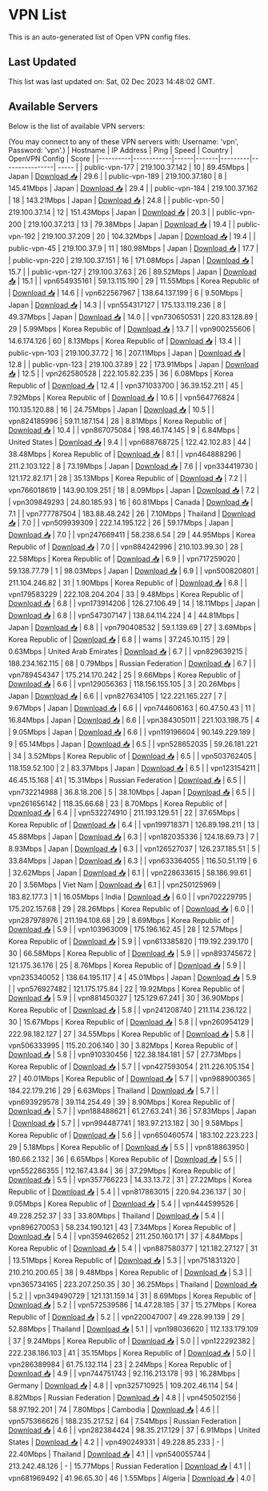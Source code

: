 # VPN List

This is an auto-generated list of Open VPN config files.

## Last Updated

This list was last updated on: Sat, 02 Dec 2023 14:48:02 GMT.

## Available Servers

Below is the list of available VPN servers:

(You may connect to any of these VPN servers with: Username: 'vpn', Password: 'vpn'.)
| Hostname | IP Address | Ping | Speed | Country | OpenVPN Config | Score |
|----------|------------|------|-------|---------|----------------| ----- |
| public-vpn-177 | 219.100.37.142 | 10 | 89.45Mbps | Japan | [Download 📥](./configs/server_0_JP.ovpn) | 29.6 |
| public-vpn-189 | 219.100.37.180 | 8 | 145.41Mbps | Japan | [Download 📥](./configs/server_1_JP.ovpn) | 29.4 |
| public-vpn-184 | 219.100.37.162 | 18 | 143.21Mbps | Japan | [Download 📥](./configs/server_2_JP.ovpn) | 24.8 |
| public-vpn-50 | 219.100.37.14 | 12 | 151.43Mbps | Japan | [Download 📥](./configs/server_3_JP.ovpn) | 20.3 |
| public-vpn-200 | 219.100.37.213 | 13 | 79.38Mbps | Japan | [Download 📥](./configs/server_4_JP.ovpn) | 19.4 |
| public-vpn-192 | 219.100.37.209 | 20 | 104.32Mbps | Japan | [Download 📥](./configs/server_5_JP.ovpn) | 19.4 |
| public-vpn-45 | 219.100.37.9 | 11 | 180.98Mbps | Japan | [Download 📥](./configs/server_6_JP.ovpn) | 17.7 |
| public-vpn-220 | 219.100.37.151 | 16 | 171.08Mbps | Japan | [Download 📥](./configs/server_7_JP.ovpn) | 15.7 |
| public-vpn-127 | 219.100.37.63 | 26 | 89.52Mbps | Japan | [Download 📥](./configs/server_8_JP.ovpn) | 15.1 |
| vpn654935161 | 59.13.115.190 | 29 | 11.55Mbps | Korea Republic of | [Download 📥](./configs/server_9_KR.ovpn) | 14.6 |
| vpn622567967 | 138.64.137.199 | 6 | 9.50Mbps | Japan | [Download 📥](./configs/server_10_JP.ovpn) | 14.3 |
| vpn554317127 | 175.133.119.236 | 8 | 49.37Mbps | Japan | [Download 📥](./configs/server_11_JP.ovpn) | 14.0 |
| vpn730650531 | 220.83.128.89 | 29 | 5.99Mbps | Korea Republic of | [Download 📥](./configs/server_12_KR.ovpn) | 13.7 |
| vpn900255606 | 14.6.174.126 | 60 | 8.13Mbps | Korea Republic of | [Download 📥](./configs/server_13_KR.ovpn) | 13.4 |
| public-vpn-103 | 219.100.37.72 | 16 | 207.11Mbps | Japan | [Download 📥](./configs/server_14_JP.ovpn) | 12.8 |
| public-vpn-123 | 219.100.37.89 | 22 | 173.91Mbps | Japan | [Download 📥](./configs/server_15_JP.ovpn) | 12.5 |
| vpn262580528 | 222.105.82.235 | 36 | 6.08Mbps | Korea Republic of | [Download 📥](./configs/server_16_KR.ovpn) | 12.4 |
| vpn371033700 | 36.39.152.211 | 45 | 7.92Mbps | Korea Republic of | [Download 📥](./configs/server_17_KR.ovpn) | 10.6 |
| vpn564776824 | 110.135.120.88 | 16 | 24.75Mbps | Japan | [Download 📥](./configs/server_18_JP.ovpn) | 10.5 |
| vpn824185996 | 59.11.187.154 | 28 | 8.81Mbps | Korea Republic of | [Download 📥](./configs/server_19_KR.ovpn) | 10.4 |
| vpn867075084 | 198.46.174.145 | 9 | 6.84Mbps | United States | [Download 📥](./configs/server_20_US.ovpn) | 9.4 |
| vpn688768725 | 122.42.102.83 | 44 | 38.48Mbps | Korea Republic of | [Download 📥](./configs/server_21_KR.ovpn) | 8.1 |
| vpn464888296 | 211.2.103.122 | 8 | 73.19Mbps | Japan | [Download 📥](./configs/server_22_JP.ovpn) | 7.6 |
| vpn334419730 | 121.172.82.171 | 28 | 35.13Mbps | Korea Republic of | [Download 📥](./configs/server_23_KR.ovpn) | 7.2 |
| vpn766018619 | 143.90.109.251 | 18 | 8.09Mbps | Japan | [Download 📥](./configs/server_24_JP.ovpn) | 7.2 |
| vpn309849293 | 24.80.185.93 | 16 | 60.81Mbps | Canada | [Download 📥](./configs/server_25_CA.ovpn) | 7.1 |
| vpn777787504 | 183.88.48.242 | 26 | 7.10Mbps | Thailand | [Download 📥](./configs/server_26_TH.ovpn) | 7.0 |
| vpn509939309 | 222.14.195.122 | 26 | 59.17Mbps | Japan | [Download 📥](./configs/server_27_JP.ovpn) | 7.0 |
| vpn247669411 | 58.238.6.54 | 29 | 44.95Mbps | Korea Republic of | [Download 📥](./configs/server_28_KR.ovpn) | 7.0 |
| vpn884242996 | 210.103.99.30 | 28 | 22.58Mbps | Korea Republic of | [Download 📥](./configs/server_29_KR.ovpn) | 6.9 |
| vpn717259020 | 59.138.77.79 | 1 | 98.03Mbps | Japan | [Download 📥](./configs/server_30_JP.ovpn) | 6.9 |
| vpn500820801 | 211.104.246.82 | 31 | 1.90Mbps | Korea Republic of | [Download 📥](./configs/server_31_KR.ovpn) | 6.8 |
| vpn179583229 | 222.108.204.204 | 33 | 9.48Mbps | Korea Republic of | [Download 📥](./configs/server_32_KR.ovpn) | 6.8 |
| vpn173914206 | 126.27.106.49 | 14 | 18.11Mbps | Japan | [Download 📥](./configs/server_33_JP.ovpn) | 6.8 |
| vpn547307147 | 138.64.114.224 | 4 | 44.81Mbps | Japan | [Download 📥](./configs/server_34_JP.ovpn) | 6.8 |
| vpn790408532 | 59.1.139.69 | 27 | 3.69Mbps | Korea Republic of | [Download 📥](./configs/server_35_KR.ovpn) | 6.8 |
| wams | 37.245.10.115 | 29 | 0.63Mbps | United Arab Emirates | [Download 📥](./configs/server_36_AE.ovpn) | 6.7 |
| vpn829639215 | 188.234.162.115 | 68 | 0.79Mbps | Russian Federation | [Download 📥](./configs/server_37_RU.ovpn) | 6.7 |
| vpn789454347 | 175.214.170.242 | 25 | 9.66Mbps | Korea Republic of | [Download 📥](./configs/server_38_KR.ovpn) | 6.6 |
| vpn129056363 | 118.156.155.105 | 3 | 20.26Mbps | Japan | [Download 📥](./configs/server_39_JP.ovpn) | 6.6 |
| vpn827634105 | 122.221.165.227 | 7 | 9.67Mbps | Japan | [Download 📥](./configs/server_40_JP.ovpn) | 6.6 |
| vpn744606163 | 60.47.50.43 | 11 | 16.84Mbps | Japan | [Download 📥](./configs/server_41_JP.ovpn) | 6.6 |
| vpn384305011 | 221.103.198.75 | 4 | 9.05Mbps | Japan | [Download 📥](./configs/server_42_JP.ovpn) | 6.6 |
| vpn119196604 | 90.149.229.189 | 9 | 65.14Mbps | Japan | [Download 📥](./configs/server_43_JP.ovpn) | 6.5 |
| vpn528652035 | 59.26.181.221 | 34 | 3.52Mbps | Korea Republic of | [Download 📥](./configs/server_44_KR.ovpn) | 6.5 |
| vpn503762405 | 118.159.52.100 | 2 | 83.37Mbps | Japan | [Download 📥](./configs/server_45_JP.ovpn) | 6.5 |
| vpn123154211 | 46.45.15.168 | 41 | 15.31Mbps | Russian Federation | [Download 📥](./configs/server_46_RU.ovpn) | 6.5 |
| vpn732214988 | 36.8.18.206 | 5 | 38.10Mbps | Japan | [Download 📥](./configs/server_47_JP.ovpn) | 6.5 |
| vpn261656142 | 118.35.66.68 | 23 | 8.70Mbps | Korea Republic of | [Download 📥](./configs/server_48_KR.ovpn) | 6.4 |
| vpn532274910 | 211.193.129.51 | 22 | 37.65Mbps | Korea Republic of | [Download 📥](./configs/server_49_KR.ovpn) | 6.4 |
| vpn199718371 | 126.89.198.211 | 13 | 45.88Mbps | Japan | [Download 📥](./configs/server_50_JP.ovpn) | 6.3 |
| vpn182035336 | 124.18.69.73 | 7 | 8.93Mbps | Japan | [Download 📥](./configs/server_51_JP.ovpn) | 6.3 |
| vpn126527037 | 126.237.185.51 | 5 | 33.84Mbps | Japan | [Download 📥](./configs/server_52_JP.ovpn) | 6.3 |
| vpn633364055 | 116.50.51.119 | 6 | 32.62Mbps | Japan | [Download 📥](./configs/server_53_JP.ovpn) | 6.1 |
| vpn228633615 | 58.186.99.61 | 20 | 3.56Mbps | Viet Nam | [Download 📥](./configs/server_54_VN.ovpn) | 6.1 |
| vpn250125969 | 183.82.177.3 | 1 | 16.05Mbps | India | [Download 📥](./configs/server_55_IN.ovpn) | 6.0 |
| vpn702229795 | 175.202.157.68 | 29 | 28.26Mbps | Korea Republic of | [Download 📥](./configs/server_56_KR.ovpn) | 6.0 |
| vpn287978976 | 211.194.108.68 | 29 | 8.69Mbps | Korea Republic of | [Download 📥](./configs/server_57_KR.ovpn) | 5.9 |
| vpn103963009 | 175.196.162.45 | 28 | 12.57Mbps | Korea Republic of | [Download 📥](./configs/server_58_KR.ovpn) | 5.9 |
| vpn613385820 | 119.192.239.170 | 30 | 66.58Mbps | Korea Republic of | [Download 📥](./configs/server_59_KR.ovpn) | 5.9 |
| vpn893745672 | 121.175.36.176 | 25 | 8.76Mbps | Korea Republic of | [Download 📥](./configs/server_60_KR.ovpn) | 5.9 |
| vpn235340052 | 138.64.195.117 | 4 | 45.01Mbps | Japan | [Download 📥](./configs/server_61_JP.ovpn) | 5.9 |
| vpn576927482 | 121.175.175.84 | 22 | 19.92Mbps | Korea Republic of | [Download 📥](./configs/server_62_KR.ovpn) | 5.9 |
| vpn881450327 | 125.129.67.241 | 30 | 36.90Mbps | Korea Republic of | [Download 📥](./configs/server_63_KR.ovpn) | 5.8 |
| vpn241208740 | 211.114.236.122 | 30 | 15.67Mbps | Korea Republic of | [Download 📥](./configs/server_64_KR.ovpn) | 5.8 |
| vpn260954129 | 222.98.182.127 | 27 | 34.55Mbps | Korea Republic of | [Download 📥](./configs/server_65_KR.ovpn) | 5.8 |
| vpn506333995 | 115.20.206.140 | 30 | 3.82Mbps | Korea Republic of | [Download 📥](./configs/server_66_KR.ovpn) | 5.8 |
| vpn910330456 | 122.38.184.181 | 57 | 27.73Mbps | Korea Republic of | [Download 📥](./configs/server_67_KR.ovpn) | 5.7 |
| vpn427593054 | 211.226.105.154 | 27 | 40.01Mbps | Korea Republic of | [Download 📥](./configs/server_68_KR.ovpn) | 5.7 |
| vpn988900365 | 184.22.179.216 | 29 | 6.63Mbps | Thailand | [Download 📥](./configs/server_69_TH.ovpn) | 5.7 |
| vpn693929578 | 39.114.254.49 | 39 | 8.90Mbps | Korea Republic of | [Download 📥](./configs/server_70_KR.ovpn) | 5.7 |
| vpn188488621 | 61.27.63.241 | 36 | 57.83Mbps | Japan | [Download 📥](./configs/server_71_JP.ovpn) | 5.7 |
| vpn994487741 | 183.97.213.182 | 30 | 9.58Mbps | Korea Republic of | [Download 📥](./configs/server_72_KR.ovpn) | 5.6 |
| vpn650460574 | 183.102.223.223 | 29 | 5.18Mbps | Korea Republic of | [Download 📥](./configs/server_73_KR.ovpn) | 5.5 |
| vpn818863950 | 180.66.2.132 | 36 | 6.65Mbps | Korea Republic of | [Download 📥](./configs/server_74_KR.ovpn) | 5.5 |
| vpn552286355 | 112.167.43.84 | 36 | 37.29Mbps | Korea Republic of | [Download 📥](./configs/server_75_KR.ovpn) | 5.5 |
| vpn357766223 | 14.33.13.72 | 31 | 27.22Mbps | Korea Republic of | [Download 📥](./configs/server_76_KR.ovpn) | 5.4 |
| vpn817863015 | 220.94.236.137 | 30 | 9.05Mbps | Korea Republic of | [Download 📥](./configs/server_77_KR.ovpn) | 5.4 |
| vpn444599526 | 49.228.252.37 | 33 | 33.80Mbps | Thailand | [Download 📥](./configs/server_78_TH.ovpn) | 5.4 |
| vpn896270053 | 58.234.190.121 | 43 | 7.34Mbps | Korea Republic of | [Download 📥](./configs/server_79_KR.ovpn) | 5.4 |
| vpn359462652 | 211.250.160.171 | 37 | 4.84Mbps | Korea Republic of | [Download 📥](./configs/server_80_KR.ovpn) | 5.4 |
| vpn887580377 | 121.182.27.127 | 31 | 13.51Mbps | Korea Republic of | [Download 📥](./configs/server_81_KR.ovpn) | 5.3 |
| vpn751831320 | 210.210.200.65 | 38 | 9.48Mbps | Korea Republic of | [Download 📥](./configs/server_82_KR.ovpn) | 5.3 |
| vpn365734165 | 223.207.250.35 | 30 | 36.25Mbps | Thailand | [Download 📥](./configs/server_83_TH.ovpn) | 5.2 |
| vpn349490729 | 121.131.159.14 | 31 | 8.69Mbps | Korea Republic of | [Download 📥](./configs/server_84_KR.ovpn) | 5.2 |
| vpn572539586 | 14.47.28.185 | 37 | 15.27Mbps | Korea Republic of | [Download 📥](./configs/server_85_KR.ovpn) | 5.2 |
| vpn220047007 | 49.228.99.139 | 29 | 52.88Mbps | Thailand | [Download 📥](./configs/server_86_TH.ovpn) | 5.1 |
| vpn198036620 | 112.133.179.109 | 37 | 9.24Mbps | Korea Republic of | [Download 📥](./configs/server_87_KR.ovpn) | 5.0 |
| vpn122292382 | 222.238.186.103 | 41 | 35.15Mbps | Korea Republic of | [Download 📥](./configs/server_88_KR.ovpn) | 5.0 |
| vpn286389984 | 61.75.132.114 | 23 | 2.24Mbps | Korea Republic of | [Download 📥](./configs/server_89_KR.ovpn) | 4.9 |
| vpn744751743 | 92.116.213.178 | 93 | 16.28Mbps | Germany | [Download 📥](./configs/server_90_DE.ovpn) | 4.8 |
| vpn325710925 | 109.202.46.114 | 54 | 8.82Mbps | Russian Federation | [Download 📥](./configs/server_91_RU.ovpn) | 4.8 |
| vpn450502156 | 58.97.192.201 | 74 | 7.80Mbps | Cambodia | [Download 📥](./configs/server_92_KH.ovpn) | 4.6 |
| vpn575366626 | 188.235.217.52 | 64 | 7.54Mbps | Russian Federation | [Download 📥](./configs/server_93_RU.ovpn) | 4.6 |
| vpn282384424 | 98.35.217.129 | 37 | 6.91Mbps | United States | [Download 📥](./configs/server_94_US.ovpn) | 4.2 |
| vpn490249331 | 49.228.85.233 | - | 22.40Mbps | Thailand | [Download 📥](./configs/server_95_TH.ovpn) | 4.1 |
| vpn540055744 | 213.242.48.126 | - | 15.77Mbps | Russian Federation | [Download 📥](./configs/server_96_RU.ovpn) | 4.1 |
| vpn681969492 | 41.96.65.30 | 46 | 1.55Mbps | Algeria | [Download 📥](./configs/server_97_DZ.ovpn) | 4.0 |
